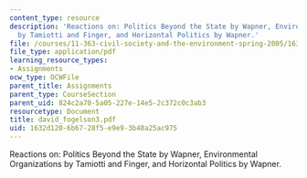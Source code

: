 ```yaml
---
content_type: resource
description: 'Reactions on: Politics Beyond the State by Wapner, Environmental Organizations
  by Tamiotti and Finger, and Horizontal Politics by Wapner.'
file: /courses/11-363-civil-society-and-the-environment-spring-2005/1632d1206b6728f5e9e93b48a25ac975_david_fogelson3.pdf
file_type: application/pdf
learning_resource_types:
- Assignments
ocw_type: OCWFile
parent_title: Assignments
parent_type: CourseSection
parent_uid: 824c2a70-5a05-227e-14e5-2c372c0c3ab3
resourcetype: Document
title: david_fogelson3.pdf
uid: 1632d120-6b67-28f5-e9e9-3b48a25ac975
---
```

Reactions on: Politics Beyond the State by Wapner, Environmental Organizations by Tamiotti and Finger, and Horizontal Politics by Wapner.

